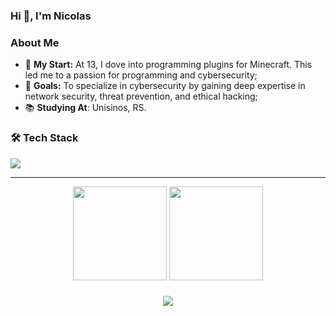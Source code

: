 ### Hi 👋, I'm Nicolas

### **About Me**
- 🌱 **My Start:** At 13, I dove into programming plugins for Minecraft. This led me to a passion for programming and cybersecurity;
- 🎯 **Goals:** To specialize in cybersecurity by gaining deep expertise in network security, threat prevention, and ethical hacking;
- 📚 **Studying At**: Unisinos, RS.

### 🛠️ **Tech Stack**

<p align = "left">
    <img src = "https://skillicons.dev/icons?i=java,matlab,mysql,idea,vscode,linux"/>
</p>

---

<div align = "center">
  <img src = "https://github-readme-stats.vercel.app/api?username=adnicollas&theme=codeSTACKr" height = "150"/>
  <img src = "https://github-readme-stats.vercel.app/api/top-langs?username=adnicollas&layout=compact&card_width=320&theme=codeSTACKr" height = "150"/>
</div>

<h3 align = "center">
    <img src = "https://quotes-github-readme.vercel.app/api?type=vertical&theme=dark&quote=The+best+way+to+predict+the+future+is+to+create+it.&author=Peter+Drucker">
</h3>
